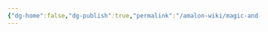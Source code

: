 ```yaml
---
{"dg-home":false,"dg-publish":true,"permalink":"/amalon-wiki/magic-and-technology/clockwork-technology/","dgPassFrontmatter":true,"noteIcon":""}
---
```


